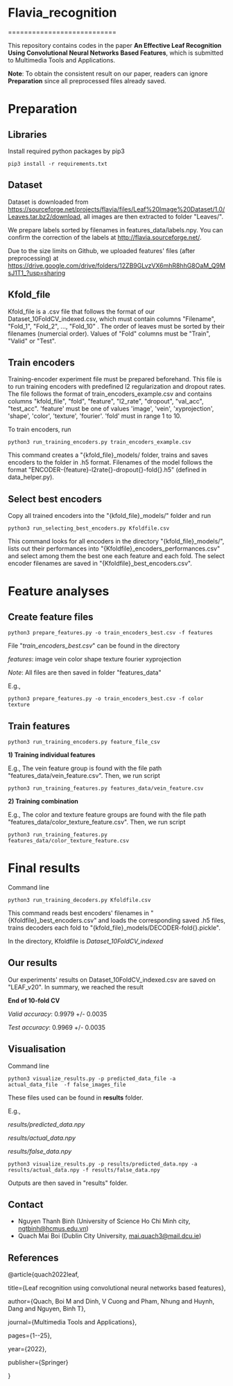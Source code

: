 # Flavia_recognition 
=========================== 

This repository contains codes in the paper **An Effective Leaf Recognition Using  Convolutional Neural Networks Based  Features**, which is submitted to Multimedia Tools and Applications.

**Note**: To obtain the consistent result on our paper, readers can ignore **Preparation** since all preprocessed files already saved.

# Preparation 
## Libraries 

Install required python packages by pip3 
```console 
pip3 install -r requirements.txt 
``` 

## Dataset 

Dataset is downloaded from https://sourceforge.net/projects/flavia/files/Leaf%20Image%20Dataset/1.0/Leaves.tar.bz2/download, all images are then extracted to folder "Leaves/". 

We prepare labels sorted by filenames in features_data/labels.npy. You can confirm the correction of the labels at http://flavia.sourceforge.net/. 

Due to the size limits on Github, we uploaded features' files (after preprocessing) at https://drive.google.com/drive/folders/12ZB9GLvzVX6mhR8hhG8OaM_Q9MsJ1T1_?usp=sharing 

## Kfold_file 
Kfold_file is a .csv file that follows the format of our Dataset_10FoldCV_indexed.csv, which must contain columns "Filename", "Fold_1", "Fold_2", ..., "Fold_10" . The order of leaves must be sorted by their filenames (numercial order). Values of "Fold" columns must be "Train", "Valid" or "Test". 

## Train encoders 

Training-encoder experiment file must be prepared beforehand. This file is to run training encoders with predefined l2 regularization and dropout rates. The file follows the format of train_encoders_example.csv and contains columns "kfold_file", "fold", "feature", "l2_rate", "dropout", "val_acc", "test_acc". 'feature' must be one of values 'image', 'vein', 'xyprojection', 'shape', 'color', 'texture', 'fourier'. 'fold' must in range 1 to 10. 

To train encoders, run 
```console 
python3 run_training_encoders.py train_encoders_example.csv 
``` 

This command creates a "{kfold_file}_models/ folder, trains and saves encoders to the folder in .h5 format. Filenames of the model follows the format "ENCODER-{feature}-l2rate{}-dropout{}-fold{}.h5" (defined in data_helper.py). 

## Select best encoders 

Copy all trained encoders into the "{kfold_file}_models/" folder and run 
```console 
python3 run_selecting_best_encoders.py Kfoldfile.csv 
``` 

This command looks for all encoders in the directory "{kfold_file}_models/", lists out their performances into "{Kfoldfile}_encoders_performances.csv" and select among them the best one each feature and each fold. The select encoder filenames are saved in "{Kfoldfile}_best_encoders.csv". 

# Feature analyses 

## Create feature files 
```console 
python3 prepare_features.py -o train_encoders_best.csv -f features 
``` 

File "*train_encoders_best.csv*" can be found in the directory 

*features*: image vein color shape texture fourier xyprojection

*Note*: All files are then saved in folder "features_data" 

E.g., 
```console 
python3 prepare_features.py -o train_encoders_best.csv -f color texture 
``` 

## Train features 
```console 
python3 run_training_encoders.py feature_file_csv 
``` 

**1) Training individual features** 

E.g., The vein feature group is found with the file path "features_data/vein_feature.csv". Then, we run script 
```console 
python3 run_training_features.py features_data/vein_feature.csv 
``` 

**2) Training combination** 

E.g., The color and texture feature groups are found with the file path "features_data/color_texture_feature.csv". Then, we run script 
```console 
python3 run_training_features.py features_data/color_texture_feature.csv 
``` 

# Final results 
Command line 
```console 
python3 run_training_decoders.py Kfoldfile.csv 
``` 

This command reads best encoders' filenames in "{Kfoldfile}\_best\_encoders.csv" and loads the corresponding saved .h5 files, trains decoders each fold to "{kfold_file}\_models/DECODER-fold{}.pickle". 

In the directory, Kfoldfile is *Dataset_10FoldCV_indexed* 

## Our results 

Our experiments' results on Dataset_10FoldCV_indexed.csv are saved on "LEAF_v20". In summary, we reached the result 

**End of 10-fold CV** 

*Valid accuracy*: 0.9979 +/- 0.0035 

*Test accuracy*: 0.9969 +/- 0.0035 

## Visualisation 
Command line 
```console 
python3 visualize_results.py -p predicted_data_file -a actual_data_file  -f false_images_file 
``` 

These files used can be found in **results** folder. 

E.g., 

*results/predicted_data.npy* 

*results/actual_data.npy* 

*results/false_data.npy* 

```console 
python3 visualize_results.py -p results/predicted_data.npy -a results/actual_data.npy -f results/false_data.npy 
``` 

Outputs are then saved in "results" folder. 

## Contact 
- Nguyen Thanh Binh  (University of Science Ho Chi Minh city, ngtbinh@hcmus.edu.vn) 
- Quach Mai Boi (Dublin City University, mai.quach3@mail.dcu.ie) 

## References 
@article{quach2022leaf,

  title={Leaf recognition using convolutional neural networks based features},
  
  author={Quach, Boi M and Dinh, V Cuong and Pham, Nhung and Huynh, Dang and Nguyen, Binh T},
  
  journal={Multimedia Tools and Applications},
  
  pages={1--25},
  
  year={2022},
  
  publisher={Springer}
  
}
